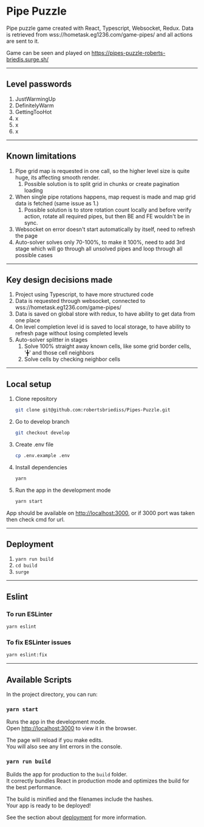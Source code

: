# Pipe Puzzle

Pipe puzzle game created with React, Typescript, Websocket, Redux. Data is retrieved from wss://hometask.eg1236.com/game-pipes/ and all actions are sent to it.

Game can be seen and played on
<https://pipes-puzzle-roberts-briedis.surge.sh/>

---

## Level passwords

1. JustWarmingUp
2. DefinitelyWarm
3. GettingTooHot
4. x
5. x
6. x

---

## Known limitations

1. Pipe grid map is requested in one call, so the higher level size is quite huge, its affecting smooth render.
    1. Possible solution is to split grid in chunks or create pagination loading
2. When single pipe rotations happens, map request is made and map grid data is fetched (same issue as 1.)
    1. Possible solution is to store rotation count locally and before verify action, rotate all required pipes, but then BE and FE wouldn't be in sync.
3. Websocket on error doesn't start automatically by itself, need to refresh the page
4. Auto-solver solves only 70-100%, to make it 100%, need to add 3rd stage which will go through all unsolved pipes and loop through all possible cases

---

## Key design decisions made

1. Project using Typescript, to have more structured code
2. Data is requested through websocket, connected to wss://hometask.eg1236.com/game-pipes/
3. Data is saved on global store with redux, to have ability to get data from one place
4. On level completion level id is saved to local storage, to have ability to refresh page without losing completed levels
5. Auto-solver splitter in stages
   1. Solve 100% straight away known cells, like some grid border cells, '╋' and those cell neighbors
   2. Solve cells by checking neighbor cells

---

## Local setup

1. Clone repository

    ```bash
    git clone git@github.com:robertsbriediss/Pipes-Puzzle.git
    ```

2. Go to develop branch

    ```bash
    git checkout develop
    ```

3. Create .env file

   ```bash
   cp .env.example .env
   ```

4. Install dependencies

    ```bash
    yarn
    ```

5. Run the app in the development mode

    ```bash
    yarn start
    ```

App should be available on <http://localhost:3000>, or if 3000 port was taken then check cmd for url.

---

## Deployment

1. `yarn run build`
2. `cd build`
3. `surge`

---

## Eslint

### To run ESLinter

```bash
yarn eslint
```

### To fix ESLinter issues

```bash
yarn eslint:fix
```

---

## Available Scripts

In the project directory, you can run:

### `yarn start`

Runs the app in the development mode.\
Open [http://localhost:3000](http://localhost:3000) to view it in the browser.

The page will reload if you make edits.\
You will also see any lint errors in the console.

### `yarn run build`

Builds the app for production to the `build` folder.\
It correctly bundles React in production mode and optimizes the build for the best performance.

The build is minified and the filenames include the hashes.\
Your app is ready to be deployed!

See the section about [deployment](https://facebook.github.io/create-react-app/docs/deployment) for more information.
